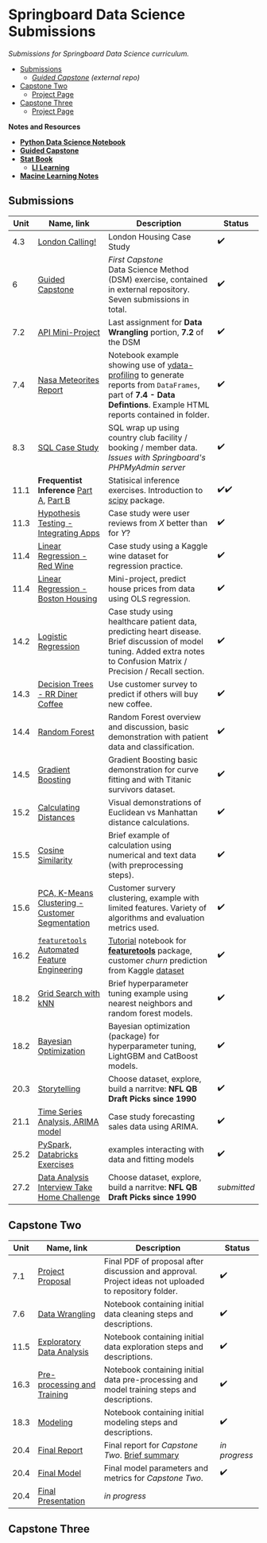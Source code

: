# Springboard Data Science Submissions

*Submissions for Springboard Data Science curriculum.*

 - [Submissions](#Submissions)
   - *[Guided Capstone](https://github.com/NBPub/DataScienceGuidedCapstone) (external repo)*
 - [Capstone Two](#Capstone-Two)
   - [Project Page](/Capstone%20Two/)
 - [Capstone Three](#Capstone-Three)
   - [Project Page](/Capstone%20Three/)

**Notes and Resources**
 - [**Python Data Science Notebook**](https://github.com/jakevdp/PythonDataScienceHandbook)
 - [**Guided Capstone**](https://github.com/NBPub/DataScienceGuidedCapstone#useful-tidbits)
 - [**Stat Book**](/10.1%20StatBookNotes)
   - [**LI Learning**](/10.1%20StatBookNotes/LI_Learning_notes.md)
 - [**Macine Learning Notes**](/ML_Notes)

## Submissions

| Unit | Name, link | Description | Status |
|---------|-------|-------|----------|
| 4.3 | [London Calling!](/4.3%20London%20Calling!/Unit%204%20Challenge%20-%20Tier%203.ipynb) | London Housing Case Study  | ✔️ |
| 6 | [Guided Capstone](https://github.com/NBPub/DataScienceGuidedCapstone) | *First Capstone*<br>Data Science Method (DSM) exercise, contained in external repository. Seven submissions in total. | ✔️ |
| 7.2 | [API Mini-Project](/7.2.5%20API%20Mini-Project/api_data_wrangling_mini_project.ipynb) | Last assignment for **Data Wrangling** portion, **7.2** of the DSM | ✔️ |
| 7.4 | [Nasa Meteorites Report](/7.4.2%20Meteorites/meteorites.ipynb) | Notebook example showing use of [ydata-profiling](https://ydata-profiling.ydata.ai/docs/master/pages/getting_started/quickstart.html) to generate reports from `DataFrames`, part of **7.4 - Data Defintions**. Example HTML reports contained in folder. | ✔️ |
| 8.3 | [SQL Case Study](/8.3.3%20SQL%20Case%20Study/SQL_Country_Club.ipynb) | SQL wrap up using country club facility / booking / member data. *Issues with Springboard's PHPMyAdmin server*  | ✔️ |
| 11.1 | **Frequentist Inference** [Part A](/11.1%20Statistical%20Inference/Frequentist%20Inference%20Case%20Study%20-%20Part%20A.ipynb), [Part B](/11.1%20Statistical%20Inference/Frequentist%20Inference%20Case%20Study%20-%20Part%20B.ipynb)  | Statisical inference exercises. Introduction to [scipy](https://docs.scipy.org/doc/scipy/index.html) package.  | ✔️✔️ |
| 11.3 | [Hypothesis Testing - Integrating Apps](/11.3%20Hypothesis%20Testing/Case%20Study_Integrating%20Apps%20-%20Tier%203.ipynb)  | Case study were user reviews from *X* better than for *Y*? | ✔️ |
| 11.4 | [Linear Regression - Red Wine](/11.4%20Modeling_LinReg/Regression%20Case%20Study%20-%20Red%20Wine%20-%20Tier%203.ipynb) | Case study using a Kaggle wine dataset for regression practice.  | ✔️ |
| 11.4 | [Linear Regression - Boston Housing](/11.4%20LinReg_Boston%20Housing/Mini_Project_Linear_Regression.ipynb) | Mini-project, predict house prices from data using OLS regression.  | ✔️ |
| 14.2 | [Logistic Regression](/14.2%20Logistic%20Regression/Logistic%20Regression%20Advanced%20Case%20Study.ipynb) | Case study using healthcare patient data, predicting heart disease. Brief discussion of model tuning. Added extra notes to Confusion Matrix / Precision / Recall section.  | ✔️ |
| 14.3 | [Decision Trees - RR Diner Coffee](/14.3%20Decision%20Trees/Decision%20Tree%20Specialty%20Coffee%20Case%20Study%20-%20Tier%203.ipynb) | Use customer survey to predict if others will buy new coffee.  | ✔️ |
| 14.4 | [Random Forest](/14.4%20Random%20Forest/RandomForest_casestudy_covid19.ipynb) | Random Forest overview and discussion, basic demonstration with patient data and classification.  | ✔️ |
| 14.5 | [Gradient Boosting](/14.5%20Gradient%20Boosting/Gradient%20Boosting%20Case%20Study.ipynb) | Gradient Boosting basic demonstration for curve fitting and with Titanic survivors dataset.  | ✔️ |
| 15.2 | [Calculating Distances](/15.2%20Euclidean%20and%20Manhattan%20Distances/Euclidean_and_Manhattan_Distances_Case_Study.ipynb) | Visual demonstrations of Euclidean vs Manhattan distance calculations. | ✔️ |
| 15.5 | [Cosine Similarity](/15.5%20Cosine%20Similarity/Cosine_Similarity_Case_Study.ipynb) | Brief example of calculation using numerical and text data (with preprocessing steps).  | ✔️ |
| 15.6 | [PCA, K-Means Clustering - Customer Segmentation](/15.6%20PCA_K-Means%20clustering/Clustering%20Case%20Study%20-%20Customer%20Segmentation%20with%20K-Means.ipynb) | Customer survery clustering, example with limited features. Variety of algorithms and evaluation metrics used.  | ✔️ |
| 16.2 | [`featuretools` Automated Feature Engineering](/) | [Tutorial](https://github.com/alteryx/predict-customer-churn/tree/master) notebook for **[featuretools](https://github.com/alteryx/featuretools)** package, customer *churn* prediction from Kaggle [dataset](https://www.kaggle.com/c/kkbox-churn-prediction-challenge/data)  | ✔️ |
| 18.2 | [Grid Search with kNN](/18.2.4%20kNN%20Grid%20Search/GridSearchKNN_Case_Study.ipynb) | Brief hyperparameter tuning example using nearest neighbors and random forest models.  | ✔️ |
| 18.2 | [Bayesian Optimization](/18.2.6%20Bayesian%20Optimization/Bayesian_optimization_case_study.ipynb) | Bayesian optimization (package) for hyperparameter tuning, LightGBM and CatBoost models. | ✔️ |
| 20.3 | [Storytelling](/20.3.2%Dataset%Story/Story.ipynb) | Choose dataset, explore, build a narritve: **NFL QB Draft Picks since 1990** | ✔️ |
| 21.1 | [Time Series Analysis, ARIMA model](/21.1.2%20Time%20Series%20Analysis_CowboyCigarettes/Cowboy%20Cigarettes%20Case%20Study%20-%20Tier%203.ipynb) | Case study forecasting sales data using ARIMA. | ✔️ |
| 25.2 | [PySpark, Databricks Exercises](https://databricks-prod-cloudfront.cloud.databricks.com/public/4027ec902e239c93eaaa8714f173bcfc/3047528175824667/1554603962728198/5866498542742602/latest.html) | examples interacting with data and fitting models | ✔️ |
| 27.2 | [Data Analysis Interview Take Home Challenge](/27.2.2%20Take%20Home%20Challenge/submission.ipynb) | Choose dataset, explore, build a narritve: **NFL QB Draft Picks since 1990** | *submitted* |



## Capstone Two

| Unit | Name, link | Description | Status |
|---------|-------|-------|----------|
| 7.1 | [Project Proposal](/Capstone%20Two/7.1_Project%20Propsal.pdf) | Final PDF of proposal after discussion and approval. Project ideas not uploaded to repository folder.  | ✔️ |
| 7.6 | [Data Wrangling](/Capstone%20Two/7.6_Wrangling.ipynb) | Notebook containing initial data cleaning steps and descriptions.  | ✔️ |
| 11.5 | [Exploratory Data Analysis](/Capstone%20Two/11.6_EDA.ipynb) | Notebook containing initial data exploration steps and descriptions.  | ✔️ |
| 16.3 | [Pre-processing and Training](/Capstone%20Two/16.3_Preprocessing-Training.ipynb) | Notebook containing initial data pre-processing and model training steps and descriptions.  | ✔️ |
| 18.3 | [Modeling](/Capstone%20Two/18.3_Modeling.ipynb) | Notebook containing initial modeling steps and descriptions.  | ✔️ |
| 20.4 | [Final Report](/Capstone%20Two/Report/capstone_two_audl_report.pdf) | Final report for *Capstone Two*. [Brief summary](/Capstone%20Two#Overview)  | *in progress*  |
| 20.4 | [Final Model](/Capstone%20Two/Report/final_model_info.csv) | Final model parameters and metrics for *Capstone Two*. | ✔️ |
| 20.4 | [Final Presentation](/Capstone%20Two/Report/capstone_two_audl_slides.pdf) | *in progress* |

## Capstone Three